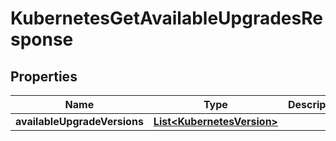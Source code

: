 

# KubernetesGetAvailableUpgradesResponse


## Properties

| Name | Type | Description | Notes |
|------------ | ------------- | ------------- | -------------|
|**availableUpgradeVersions** | [**List&lt;KubernetesVersion&gt;**](KubernetesVersion.md) |  |  [optional] |




